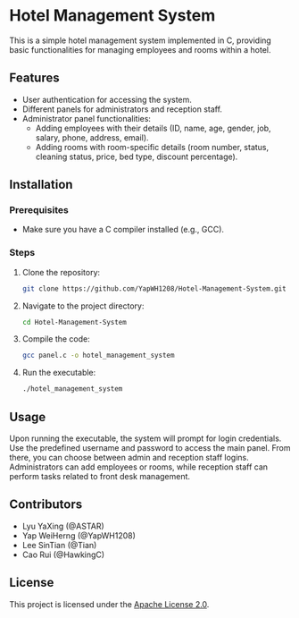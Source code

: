 # Hotel Management System

This is a simple hotel management system implemented in C, providing basic functionalities for managing employees and rooms within a hotel.

## Features

- User authentication for accessing the system.
- Different panels for administrators and reception staff.
- Administrator panel functionalities:
    - Adding employees with their details (ID, name, age, gender, job, salary, phone, address, email).
    - Adding rooms with room-specific details (room number, status, cleaning status, price, bed type, discount percentage).

## Installation

### Prerequisites

- Make sure you have a C compiler installed (e.g., GCC).

### Steps

1. Clone the repository:
    ```bash
    git clone https://github.com/YapWH1208/Hotel-Management-System.git
    ```

2. Navigate to the project directory:
    ```bash
    cd Hotel-Management-System
    ```

3. Compile the code:
    ```bash
    gcc panel.c -o hotel_management_system
    ```

4. Run the executable:
    ```bash
    ./hotel_management_system
    ```

## Usage

Upon running the executable, the system will prompt for login credentials. Use the predefined username and password to access the main panel. From there, you can choose between admin and reception staff logins. Administrators can add employees or rooms, while reception staff can perform tasks related to front desk management.

## Contributors

- Lyu YaXing (@ASTAR)
- Yap WeiHerng (@YapWH1208)
- Lee SinTian (@Tian)
- Cao Rui (@HawkingC)

## License

This project is licensed under the [Apache License 2.0](LICENSE).

